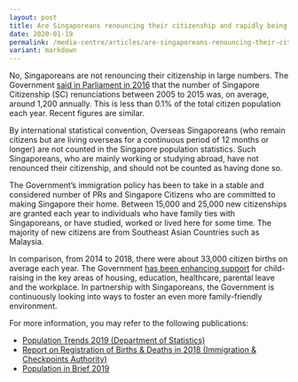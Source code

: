 ```yaml
---
layout: post
title: Are Singaporeans renouncing their citizenship and rapidly being replaced?
date: 2020-01-19
permalink: /media-centre/articles/are-singaporeans-renouncing-their-citizenship-and-rapidly-being-replaced/
variant: markdown
---
```

No, Singaporeans are not renouncing their citizenship in large numbers.  The Government [said in Parliament in 2016](https://sprs.parl.gov.sg/search/sprs3topic?reportid=written-answer-3252) that the number of Singapore Citizenship (SC) renunciations between 2005 to 2015 was, on average, around 1,200 annually. This is less than 0.1% of the total citizen population each year. Recent figures are similar.

By international statistical convention, Overseas Singaporeans (who remain citizens but are living overseas for a continuous period of 12 months or longer) are not counted in the Singapore population statistics. Such Singaporeans, who are mainly working or studying abroad, have not renounced their citizenship, and should not be counted as having done so.

The Government’s immigration policy has been to take in a stable and considered number of PRs and Singapore Citizens who are committed to making Singapore their home. Between 15,000 and 25,000 new citizenships are granted each year to individuals who have family ties with Singaporeans, or have studied, worked or lived here for some time. The majority of new citizens are from Southeast Asian Countries such as Malaysia.

In comparison, from 2014 to 2018, there were about 33,000 citizen births on average each year. The Government [has been enhancing support](https://www.strategygroup.gov.sg/media-centre/press-releases/making-singapore-a-great-place-for-families) for child-raising in the key areas of housing, education, healthcare, parental leave and the workplace. In partnership with Singaporeans, the Government is continuously looking into ways to foster an even more family-friendly environment.

For more information, you may refer to the following publications:

* [Population Trends 2019 (Department of Statistics)](https://www.singstat.gov.sg/publications/population/population-trends)  
* [Report on Registration of Births & Deaths in 2018 (Immigration & Checkpoints Authority)](https://www.ica.gov.sg/docs/default-source/ica/stats/annual-bd-statistics/stats_2018_annual_rbd_report.pdf)  
* [Population in Brief 2019](/media-centre/publications/population-in-brief)